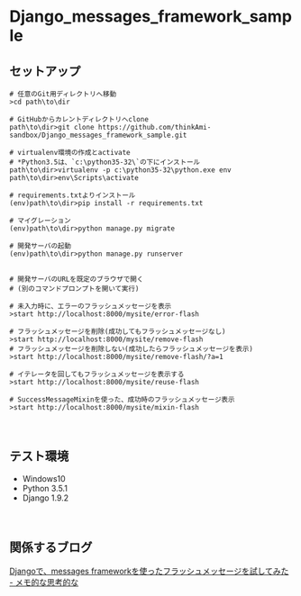 # Django_messages_framework_sample

## セットアップ
```
# 任意のGit用ディレクトリへ移動
>cd path\to\dir

# GitHubからカレントディレクトリへclone
path\to\dir>git clone https://github.com/thinkAmi-sandbox/Django_messages_framework_sample.git

# virtualenv環境の作成とactivate
# *Python3.5は、`c:\python35-32\`の下にインストール
path\to\dir>virtualenv -p c:\python35-32\python.exe env
path\to\dir>env\Scripts\activate

# requirements.txtよりインストール
(env)path\to\dir>pip install -r requirements.txt

# マイグレーション
(env)path\to\dir>python manage.py migrate

# 開発サーバの起動
(env)path\to\dir>python manage.py runserver


# 開発サーバのURLを既定のブラウザで開く
# (別のコマンドプロンプトを開いて実行)

# 未入力時に、エラーのフラッシュメッセージを表示
>start http://localhost:8000/mysite/error-flash

# フラッシュメッセージを削除(成功してもフラッシュメッセージなし)
>start http://localhost:8000/mysite/remove-flash
# フラッシュメッセージを削除しない(成功したらフラッシュメッセージを表示)
>start http://localhost:8000/mysite/remove-flash/?a=1

# イテレータを回してもフラッシュメッセージを表示する
>start http://localhost:8000/mysite/reuse-flash

# SuccessMessageMixinを使った、成功時のフラッシュメッセージ表示
>start http://localhost:8000/mysite/mixin-flash
```

　  
## テスト環境

- Windows10
- Python 3.5.1
- Django 1.9.2

　  
## 関係するブログ

[Djangoで、messages frameworkを使ったフラッシュメッセージを試してみた - メモ的な思考的な](http://thinkami.hatenablog.com/entry/2016/02/17/060852)